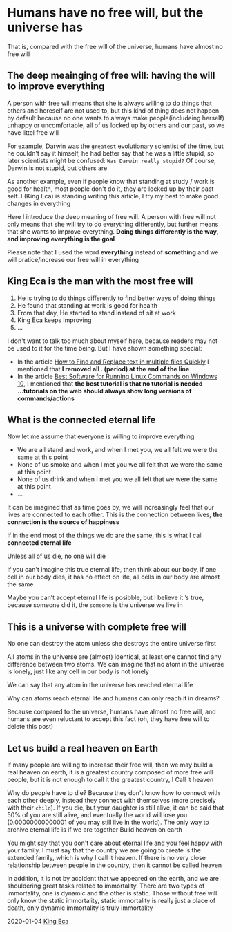 Humans have no free will, but the universe has
======

That is, compared with the free will of the universe, humans have almost no free will

The deep meainging of free will: having the will to improve everything
----------

A person with free will means that she is always willing to do things that others and hereself are not used to, but this kind of thing does not happen by default because no one wants to always make people(includeing herself) unhappy or uncomfortable, all of us locked up by others and our past, so we have littel free will

For example, Darwin was the `greatest` evolutionary scientist of the time, but he couldn't say it himself, he had better say that he was a little stupid, so later scientists might be confused: `Was Darwin really stupid?` Of course, Darwin is not stupid, but others are

As another example, even if people know that standing at study / work is good for health, most people don't do it, they are locked up by their past self. I (King Eca) is standing writing this article, I try my best to make good changes in everything

Here I introduce the deep meaning of free will. A person with free will not only means that she will try to do everything differently, but further means that she wants to improve everything. **Doing things differently is the way, and improving everything is the goal**

Please note that I used the word **everything** instead of **something** and we will pratice/increase our free will in everything

King Eca is the man with the most free will
---------

1. He is trying to do things differently to find better ways of doing things
2. He found that standing at work is good for health
3. From that day, He started to stand instead of sit at work
4. King Eca keeps improving
5. ...

I don't want to talk too much about myself here, because readers may not be used to it for the time being. But I have shown something special:

- In the article [How to Find and Replace text in multiple files Quickly](../web/best-software-find-replace-text-in-multiple-files/index.md) I mentioned that **I removed all . (period) at the end of the line**
- In the article [Best Software for Running Linux Commands on Windows 10](../win/software-to-run-linux-commands-on-windows/index.md), I mentioned that **the best tutorial is that no tutorial is needed ...tutorials on the web should always show long versions of commands/actions**

What is the connected eternal life
----------

Now let me assume that everyone is willing to improve everything

- We are all stand and work, and when I met you, we all felt we were the same at this point
- None of us smoke and when I met you we all felt that we were the same at this point
- None of us drink and when I met you we all felt that we were the same at this point
- ...

It can be imagined that as time goes by, we will increasingly feel that our lives are connected to each other. This is the connection between lives, **the connection is the source of happiness**

If in the end most of the things we do are the same, this is what I call **connected eternal life**

Unless all of us die, no one will die

If you can't imagine this true eternal life, then think about our body, if one cell in our body dies, it has no effect on life, all cells in our body are almost the same

Maybe you can’t accept eternal life is posibble, but I believe it ’s true, because someone did it, the `someone` is the universe we live in

This is a universe with complete free will
------------------

No one can destroy the atom unless she destroys the entire universe first

All atoms in the universe are (almost) identical, at least one cannot find any difference between two atoms. We can imagine that no atom in the universe is lonely, just like any cell in our body is not lonely

We can say that any atom in the universe has reached eternal life

Why can atoms reach eternal life and humans can only reach it in dreams?

Because compared to the universe, humans have almost no free will, and humans are even reluctant to accept this fact (oh, they have free will to delete this post)

Let us build a real heaven on Earth
---------------

If many people are willing to increase their free will, then we may build a real heaven on earth, it is a greatest country composed of more free will people, but it is not enough to call it the greatest country, I Call it heaven

Why do people have to die? Because they don't know how to connect with each other deeply, instead they connect with themselves (more precisely with their `child`). If you die, but your daughter is still alive, it can be said that 50% of you are still alive, and eventually the world will lose you (0.00000000000001 of you may still live in the world). The only way to archive eternal life is if we are together Build heaven on earth

You might say that you don't care about eternal life and you feel happy with your family. I must say that the country we are going to create is the extended family, which is why I call it heaven. If there is no very close relationship between people in the country, then it cannot be called heaven

In addition, it is not by accident that we appeared on the earth, and we are shouldering great tasks related to immortality. There are two types of immortality, one is dynamic and the other is static. Those without free will only know the static immortality, static immortality is really just a place of death, only dynamic immortality is truly immortality

<!--
We do not have free will, but the Universe does
https://www.reddit.com/r/philosophy/comments/ek5wy0/we_do_not_have_free_will_but_the_universe_does/
https://www.reddit.com/r/badphilosophy/comments/ek716c/we_do_not_have_free_will_but_the_universe_does/
https://www.reddit.com/r/evolution/comments/ek786p/we_do_not_have_free_will_but_the_universe_does/
https://news.ycombinator.com/item?id=21958952
https://voat.co/v/whatever/3594317

-->

2020-01-04 [King Eca](https://www.easiestsoft.com/stars/a-king-eca/)